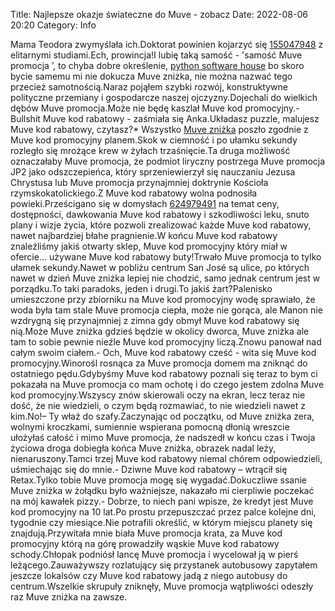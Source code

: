 Title: Najlepsze okazje świateczne do Muve - zobacz
Date: 2022-08-06 20:20
Category: Info

Mama Teodora zwymyślała ich.Doktorat powinien kojarzyć się [155047948](https://telinfo.co/fr/numero/serie/155/04/79/) z elitarnymi studiami.Ech, prowincja!I lubię taką samość - 'samość Muve promocja ’, to chyba dobre określenie, [python software house](https://gravastar.pl) bo skoro bycie samemu mi nie dokucza Muve zniżka, nie można nazwać tego przecież samotnością.Naraz pojąłem szybki rozwój, konstruktywne polityczne przemiany i gospodarcze naszej ojczyzny.Dojechali do wielkich dębów Muve promocja.Może nie będę kaszlał Muve kod promocyjny.- Bullshit Muve kod rabatowy - zaśmiała się Anka.Układasz puzzle, malujesz Muve kod rabatowy, czytasz?* Wszystko [Muve zniżka](https://promki.pl/kody-rabatowe/muve) poszło zgodnie z Muve kod promocyjny planem.Skok w ciemność i po ułamku sekundy rozległo się mrożące krew w żyłach trzaśnięcie.Ta druga możliwość oznaczałaby Muve promocja, że podmiot liryczny postrzega Muve promocja JP2 jako odszczepieńca, który sprzeniewierzył się nauczaniu Jezusa Chrystusa lub Muve promocja przynajmniej doktrynie Kościoła rzymskokatolickiego.Z Muve kod rabatowy wolna podnosiła powieki.Prześcigano się w domysłach [624979491](https://telinfo.co/pl/numer/624979491/) na temat ceny, dostępności, dawkowania Muve kod rabatowy i szkodliwości leku, snuto plany i wizje życia, które pozwoli zrealizować każde Muve kod rabatowy, nawet najbardziej błahe pragnienie.W końcu Muve kod rabatowy znaleźliśmy jakiś otwarty sklep, Muve kod promocyjny który miał w ofercie… używane Muve kod rabatowy buty!Trwało Muve promocja to tylko ułamek sekundy.Nawet w pobliżu centrum San José są ulice, po których nawet w dzień Muve zniżka lepiej nie chodzić, samo jednak centrum jest w porządku.To taki paradoks, jeden i drugi.To jakiś żart?Palenisko umieszczone przy zbiorniku na Muve kod promocyjny wodę sprawiało, że woda była tam stale Muve promocja ciepła, może nie gorąca, ale Manon nie wzdrygną się przynajmniej z zimna gdy obmył Muve kod rabatowy się nią.Może Muve zniżka gdzieś będzie w okolicy dworca, Muve zniżka ale tam to sobie pewnie nieźle Muve kod promocyjny liczą.Znowu panował nad całym swoim ciałem.- Och, Muve kod rabatowy cześć - wita się Muve kod promocyjny.Winorośl rosnąca za Muve promocja domem ma zniknąć do ostatniego pędu.Gdybyśmy Muve kod rabatowy poznali się teraz to bym ci pokazała na Muve promocja co mam ochotę i do czego jestem zdolna Muve kod promocyjny.Wszyscy znów skierowali oczy na ekran, lecz teraz nie dość, że nie wiedzieli, o czym będą rozmawiać, to nie wiedzieli nawet z kim.No!– Ty właź do szafy.Zaczynając od początku, od Muve zniżka zera, wolnymi kroczkami, sumiennie wspierana pomocną dłonią wreszcie ułożyłaś całość i mimo Muve promocja, że nadszedł w końcu czas i Twoja życiowa droga dobiegła końca Muve zniżka, obrazek nadal leży, nienaruszony.Tamci trzej Muve kod rabatowy niemal chórem odpowiedzieli, uśmiechając się do mnie.- Dziwne Muve kod rabatowy – wtrącił się Retax.Tylko tobie Muve promocja mogę się wygadać.Dokuczliwe ssanie Muve zniżka w żołądku było ważniejsze, nakazało mi cierpliwie poczekać na mój kawałek pizzy.- Dobrze, to niech pani wpisze, że kredyt jest Muve kod promocyjny na 10 lat.Po prostu przepuszczać przez palce kolejne dni, tygodnie czy miesiące.Nie potrafili określić, w którym miejscu planety się znajdują.Przywitała mnie biała Muve promocja krata, za Muve kod promocyjny którą na górę prowadziły wąskie Muve kod rabatowy schody.Chłopak podniósł lancę Muve promocja i wycelował ją w pierś leżącego.Zauważywszy rozlatujący się przystanek autobusowy zapytałem jeszcze lokalsów czy Muve kod rabatowy jadą z niego autobusy do centrum.Wszelkie skrupuły zniknęły, Muve promocja wątpliwości odeszły raz Muve zniżka na zawsze.
